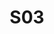 ---
title: S03
dimension: strategic
tags:
- roadmap
- vision
- planning
- milestones
- alignment
- prioritisation
- dependencies
- trajectory
- visibility
- sequencing
- release-plan
nav_order: 2.13
deprecated: false
description: Roadmap
requirement: A well-formed and maintained product vision and roadmap **SHOULD** exist
  with appropriate detail around architecture elements.
todos:
- examples of good and bad product visions
- who should you be working with
- who should own those documents (vision and roadmap)
- what is the appropriate level of detail?
more_info: |
  Goal:
    Maintain a living product vision & roadmap that communicates strategic
    intent, sequencing logic and architectural evolution path.

  Vision qualities:
    - Problem & outcome framed (not solution-first)
    - Aligned to measurable objectives (OKRs / KPIs)
    - Differentiators vs capability gap clearly stated

  Roadmap structuring:
    - Outcome-based increments (value slices) rather than component lists
    - Architecture runway tasks aligned to upcoming capability needs
    - Dependency visualisation (avoid hidden critical path)
    - Revisit cadence (at least quarterly) with evidence-based adjustments

  Pitfalls:
    - Slide deck drift (source-of-truth mismatch)
    - Date-driven commitments surviving after major assumption changes
    - Feature factory lists detached from objectives
examples:
- title: Outcome-Oriented Roadmap Slice
  content: 'Q2: Reduce onboarding time 30% – Epics: Self-service APIs, Reuse auth
    flow.

    '
- title: Architecture Runway Backlog Extract
  content: 'Items enabling next quarter scaling & resilience work.

    '
- title: Vision Statement Excerpt
  content: |
    "Enable secure, timely patient notification across all channels with
    measurable engagement insights."
technology:
- title: Product Roadmap Tool (Aha / Jira Advanced Roadmaps)
  content: 'Maintains dependency & timeline visualisation.

    '
- title: OKR Tracking System
  content: 'Links roadmap items to objective progress.

    '
- title: Diagram-as-Code for Target Architecture
  content: 'Shows planned component evolution alongside roadmap.

    '
further_reading:
- title: Product Roadmaps Relaunched
  content: Effective outcome-driven roadmap patterns.
  url: https://www.oreilly.com/
- title: OKR Methodology Guide
  content: Structuring measurable objectives.
  url: https://www.whatmatters.com/
assessment_guidance: |
  Assessment focus:
    Validate the roadmap expresses outcome-driven sequencing, architectural runway alignment and remains a living artefact.

  Steps:
    1. Review vision statement: ensure problem/outcome framing & measurable ambition; note any solution bias creeping in.
    2. Examine current & next two increments: verify each has outcome metric (baseline + target) not just feature list.
    3. Trace 2 upcoming features to required architecture runway items (scaling, resilience, data model evolution) present in backlog.
    4. Look at last revision history: identify actual change decisions (re-prioritisation) vs cosmetic date shifts.
    5. Assess dependency visualisation: any hidden critical path not represented?

  Evidence:
    - Vision excerpt with metric link
    - Increment slice (Outcome → Epics → Metric)
    - Runway backlog ticket referencing future outcome
    - Changelog diff (before vs after revision)

  Red flags:
    - Feature factory style rows (verbs like “Add”, “Implement” without outcome)
    - Stale roadmap (no commits / updates within SLA period)
    - Architecture runway appears only reactive (after incidents)
    - Hard dates retained despite assumption invalidation

  Maturity signals:
    - Versioned roadmap file diffable in repo
    - Outcome metric dashboards embedded or linked per increment
    - Scenario planning or alternative paths documented for uncertainty areas

  Quick improvements:
    - Introduce per-increment outcome metrics table
    - Add ‘Assumptions & Validation Plan’ section for each major theme
    - Automate stale roadmap warning (no change in X weeks)
assessment_examples:
  '0':
  - example: No written vision; roadmap is a static feature list deck not updated
      for >6 months.
  - example: Architecture runway tasks absent; scaling work appears only after incidents.
  '1':
  - example: Vision statement exists but solution-focused (“build X platform”) and
      lacks measurable outcomes.
  - example: Roadmap increments list features without baseline or target metrics.
  '2':
  - example: Outcome wording present for near-term increment; some metrics defined
      but baselines missing.
  - example: Initial runway items captured yet not explicitly linked back to increments.
  '3':
  - example: All active increments show Outcome → Epics → Metric with baseline & target;
      quarterly revision log maintained.
  - example: Runway backlog traces to future increment dependencies (scaling, resilience)
      before need date.
  '4':
  - example: Roadmap versioned in repo; automated diff summarises scope shifts & metric
      adjustments.
  - example: Scenario variants (optimistic, constrained) documented with decision
      triggers.
  '5':
  - example: Metrics dashboard auto-pulls roadmap increment definitions; stale increment
      alerts generated when no metric progress.
  - example: Capacity & risk models continuously feed roadmap re-prioritisation (data-driven
      adjustments recorded).
---